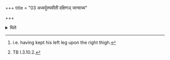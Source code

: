 +++
title = "03 अध्वर्युरुपवीती दक्षिणञ् जान्वाच्य"

+++

<details><summary>थिते</summary>

3. Having bent his right knee,[^1] having spread an underlayer(of ghee) in the stapula, having taken rice portions by means of it, having poured ghee in the rice-portion with his upper garment (sacred thread) on the left shoulder and under the right armpit, the Adhvaryu offers (the rice) in the southern fire with somāya pitr̥pītāya svadhā namaḥ.[^2]  


[^1]: i.e. having kept his left leg upon the right thigh.  

[^2]: TB I.3.10.2.
</details>
